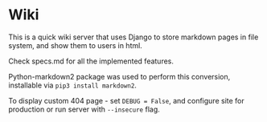 # Wiki

This is a quick wiki server that uses Django to store markdown pages in file system, and show them to users in html.

Check specs.md for all the implemented features.

Python-markdown2 package was used to perform this conversion, installable via `pip3 install markdown2`.

To display custom 404 page - set `DEBUG = False`, and configure site for production or run server with `--insecure` flag.


